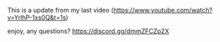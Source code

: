 This is a update from my last video (https://www.youtube.com/watch?v=YrlhP-1xs0Q&t=1s)

enjoy, any questions? https://discord.gg/dmmZFCZp2X
